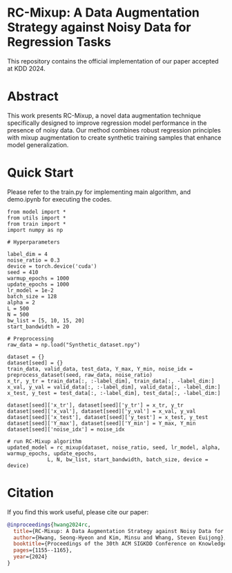 # RC-Mixup: A Data Augmentation Strategy against Noisy Data for Regression Tasks
This repository contains the official implementation of our paper accepted at KDD 2024.
# Abstract
This work presents RC-Mixup, a novel data augmentation technique specifically designed to improve regression model performance in the presence of noisy data. Our method combines robust regression principles with mixup augmentation to create synthetic training samples that enhance model generalization.

# Quick Start
Please refer to the train.py for implementing main algorithm, and demo.ipynb for executing the codes.

```
from model import *
from utils import *
from train import *
import numpy as np

# Hyperparameters

label_dim = 4
noise_ratio = 0.3
device = torch.device('cuda')
seed = 410
warmup_epochs = 1000
update_epochs = 1000
lr_model = 1e-2
batch_size = 128
alpha = 2
L = 500
N = 500
bw_list = [5, 10, 15, 20]
start_bandwidth = 20

# Preprocessing
raw_data = np.load("Synthetic_dataset.npy")

dataset = {}
dataset[seed] = {}
train_data, valid_data, test_data, Y_max, Y_min, noise_idx = preprocess_dataset(seed, raw_data, noise_ratio)
x_tr, y_tr = train_data[:, :-label_dim], train_data[:, -label_dim:]
x_val, y_val = valid_data[:, :-label_dim], valid_data[:, -label_dim:]
x_test, y_test = test_data[:, :-label_dim], test_data[:, -label_dim:]

dataset[seed]['x_tr'], dataset[seed]['y_tr'] = x_tr, y_tr
dataset[seed]['x_val'], dataset[seed]['y_val'] = x_val, y_val
dataset[seed]['x_test'], dataset[seed]['y_test'] = x_test, y_test
dataset[seed]['Y_max'], dataset[seed]['Y_min'] = Y_max, Y_min
dataset[seed]['noise_idx'] = noise_idx

# run RC-Mixup algorithm
updated_model = rc_mixup(dataset, noise_ratio, seed, lr_model, alpha, warmup_epochs, update_epochs,
             L, N, bw_list, start_bandwidth, batch_size, device = device)
```

# Citation
If you find this work useful, please cite our paper:
```bibtex
@inproceedings{hwang2024rc,
  title={RC-Mixup: A Data Augmentation Strategy against Noisy Data for Regression Tasks},
  author={Hwang, Seong-Hyeon and Kim, Minsu and Whang, Steven Euijong},
  booktitle={Proceedings of the 30th ACM SIGKDD Conference on Knowledge Discovery and Data Mining},
  pages={1155--1165},
  year={2024}
}
```
